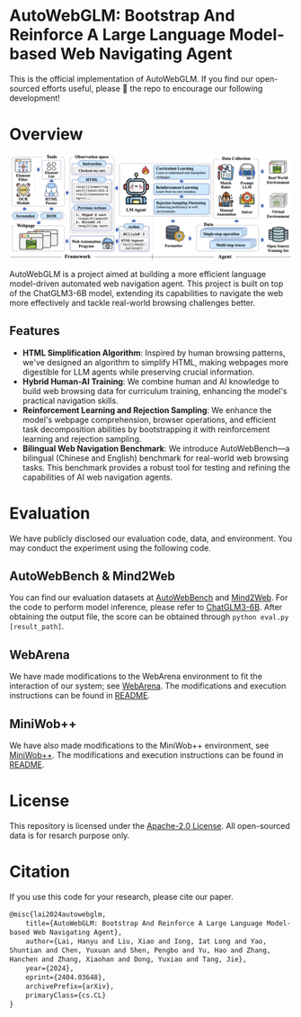 <h1>AutoWebGLM: Bootstrap And Reinforce A Large Language Model-based Web Navigating Agent</h1>

This is the official implementation of AutoWebGLM. If you find our open-sourced efforts useful, please 🌟 the repo to encourage our following development!

# Overview

![paper](./assets/framework.png)

AutoWebGLM is a project aimed at building a more efficient language model-driven automated web navigation agent. This project is built on top of the ChatGLM3-6B model, extending its capabilities to navigate the web more effectively and tackle real-world browsing challenges better. 

## Features

-   **HTML Simplification Algorithm**: Inspired by human browsing patterns, we've designed an algorithm to simplify HTML, making webpages more digestible for LLM agents while preserving crucial information.
-   **Hybrid Human-AI Training**: We combine human and AI knowledge to build web browsing data for curriculum training, enhancing the model's practical navigation skills.
-   **Reinforcement Learning and Rejection Sampling**: We enhance the model's webpage comprehension, browser operations, and efficient task decomposition abilities by bootstrapping it with reinforcement learning and rejection sampling.
-   **Bilingual Web Navigation Benchmark**: We introduce AutoWebBench—a bilingual (Chinese and English) benchmark for real-world web browsing tasks. This benchmark provides a robust tool for testing and refining the capabilities of AI web navigation agents.

# Evaluation

We have publicly disclosed our evaluation code, data, and environment. You may conduct the experiment using the following code.

## AutoWebBench & Mind2Web

You can find our evaluation datasets at <a href="./autowebbench/" alt="autowebbench">AutoWebBench</a> and <a href="./mind2web/" alt="mind2web">Mind2Web</a>. 
For the code to perform model inference, please refer to <a href="https://huggingface.co/THUDM/chatglm3-6b" alt="chatglm3-6b">ChatGLM3-6B</a>.
After obtaining the output file, the score can be obtained through ```python eval.py [result_path]```.

## WebArena

We have made modifications to the WebArena environment to fit the interaction of our system; see <a href="./webarena/" alt="webarena">WebArena</a>. The modifications and execution instructions can be found in <a href="./webarena/README.md" alt="readme">README</a>.

## MiniWob++

We have also made modifications to the MiniWob++ environment, see <a href="./miniwob++/" alt="miniwob++">MiniWob++</a>. The modifications and execution instructions can be found in <a href="./miniwob++/README.md" alt="readme">README</a>.

# License

This repository is licensed under the [Apache-2.0 License](LICENSE). All open-sourced data is for resarch purpose only.

# Citation
If you use this code for your research, please cite our paper.

```
@misc{lai2024autowebglm,
    title={AutoWebGLM: Bootstrap And Reinforce A Large Language Model-based Web Navigating Agent},
    author={Lai, Hanyu and Liu, Xiao and Iong, Iat Long and Yao, Shuntian and Chen, Yuxuan and Shen, Pengbo and Yu, Hao and Zhang, Hanchen and Zhang, Xiaohan and Dong, Yuxiao and Tang, Jie},
    year={2024},
    eprint={2404.03648},
    archivePrefix={arXiv},
    primaryClass={cs.CL}
}
```